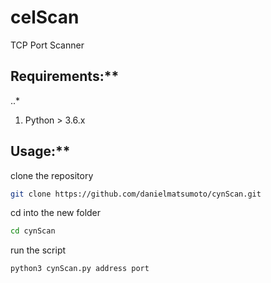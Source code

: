 # celScan
TCP Port Scanner

## Requirements:**
..* 
1. Python > 3.6.x

## Usage:**

clone the repository
```bash
git clone https://github.com/danielmatsumoto/cynScan.git
```

cd into the new folder
```bash
cd cynScan
```

run the script
```bash
python3 cynScan.py address port
```


